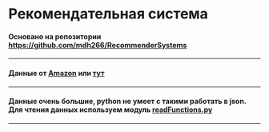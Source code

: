 # Рекомендательная система
#### Основано на репозитории https://github.com/mdh266/RecommenderSystems
---------------------------
#### Данные от [Amazon](https://nijianmo.github.io/amazon/index.html) или [тут](http://jmcauley.ucsd.edu/data/amazon/)
---------------------------
#### Данные очень большие, python не умеет с такими работать в json. Для чтения данных используем модуль [readFunctions.py](https://github.com/Emilikan/neuronets_dh_hack/blob/master/Recomender%20Neuronet/readFunctions.py)
---------------------------
